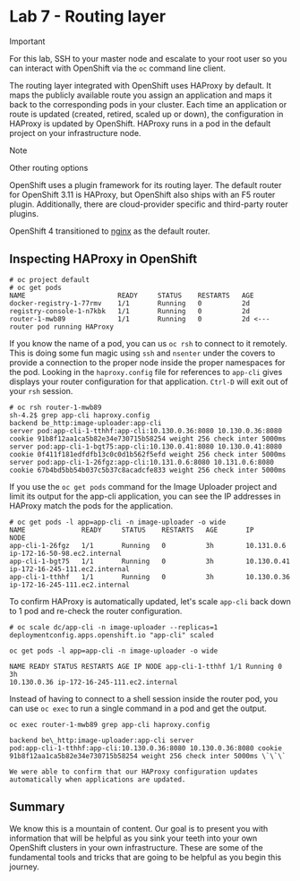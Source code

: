 Lab 7 - Routing layer
=====================

Important

For this lab, SSH to your master node and escalate to your root user so
you can interact with OpenShift via the `oc` command line client.

The routing layer integrated with OpenShift uses HAProxy by default. It
maps the publicly available route you assign an application and maps it
back to the corresponding pods in your cluster. Each time an application
or route is updated (created, retired, scaled up or down), the
configuration in HAProxy is updated by OpenShift. HAProxy runs in a pod
in the default project on your infrastructure node.

Note

Other routing options

OpenShift uses a plugin framework for its routing layer. The default
router for OpenShift 3.11 is HAProxy, but OpenShift also ships with an
F5 router plugin. Additionally, there are cloud-provider specific and
third-party router plugins.

OpenShift 4 transitioned to [nginx](https://www.nginx.com/) as the
default router.

Inspecting HAProxy in OpenShift
-------------------------------

    # oc project default
    # oc get pods
    NAME                       READY     STATUS    RESTARTS   AGE
    docker-registry-1-77rmv    1/1       Running   0          2d
    registry-console-1-n7kbk   1/1       Running   0          2d
    router-1-mwb89             1/1       Running   0          2d <--- router pod running HAProxy

If you know the name of a pod, you can us `oc rsh` to connect to it
remotely. This is doing some fun magic using `ssh` and `nsenter` under
the covers to provide a connection to the proper node inside the proper
namespaces for the pod. Looking in the `haproxy.config` file for
references to `app-cli` gives displays your router configuration for
that application. `Ctrl-D` will exit out of your `rsh` session.

    # oc rsh router-1-mwb89
    sh-4.2$ grep app-cli haproxy.config
    backend be_http:image-uploader:app-cli
    server pod:app-cli-1-tthhf:app-cli:10.130.0.36:8080 10.130.0.36:8080 cookie 91b8f12aa1ca5b82e34e730715b58254 weight 256 check inter 5000ms
    server pod:app-cli-1-bgt75:app-cli:10.130.0.41:8080 10.130.0.41:8080 cookie 0f411f181edfdfb13c0c0d1b562f5efd weight 256 check inter 5000ms
    server pod:app-cli-1-26fgz:app-cli:10.131.0.6:8080 10.131.0.6:8080 cookie 67b4bd5bb54b037c5b37c8acadcfe833 weight 256 check inter 5000ms

If you use the `oc get pods` command for the Image Uploader project and
limit its output for the app-cli application, you can see the IP
addresses in HAProxy match the pods for the application.

    # oc get pods -l app=app-cli -n image-uploader -o wide
    NAME              READY     STATUS    RESTARTS   AGE       IP            NODE
    app-cli-1-26fgz   1/1       Running   0          3h        10.131.0.6    ip-172-16-50-98.ec2.internal
    app-cli-1-bgt75   1/1       Running   0          3h        10.130.0.41   ip-172-16-245-111.ec2.internal
    app-cli-1-tthhf   1/1       Running   0          3h        10.130.0.36   ip-172-16-245-111.ec2.internal

To confirm HAProxy is automatically updated, let's scale `app-cli` back
down to 1 pod and re-check the router configuration.

    # oc scale dc/app-cli -n image-uploader --replicas=1
    deploymentconfig.apps.openshift.io "app-cli" scaled

    oc get pods -l app=app-cli -n image-uploader -o wide

    NAME READY STATUS RESTARTS AGE IP NODE app-cli-1-tthhf 1/1 Running 0 3h
    10.130.0.36 ip-172-16-245-111.ec2.internal

Instead of having to connect to a shell session inside the router pod,
you can use `oc exec` to run a single command in a pod and get the
output.

    oc exec router-1-mwb89 grep app-cli haproxy.config

    backend be\_http:image-uploader:app-cli server
    pod:app-cli-1-tthhf:app-cli:10.130.0.36:8080 10.130.0.36:8080 cookie
    91b8f12aa1ca5b82e34e730715b58254 weight 256 check inter 5000ms \`\`\`

    We were able to confirm that our HAProxy configuration updates
    automatically when applications are updated.

Summary
-------

We know this is a mountain of content. Our goal is to present you with
information that will be helpful as you sink your teeth into your own
OpenShift clusters in your own infrastructure. These are some of the
fundamental tools and tricks that are going to be helpful as you begin
this journey.
